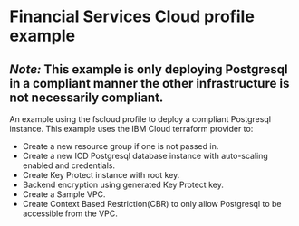 # Financial Services Cloud profile example

## *Note:* This example is only deploying Postgresql in a compliant manner the other infrastructure is not necessarily compliant.

An example using the fscloud profile to deploy a compliant Postgresql instance. This example uses the IBM Cloud terraform provider to:

- Create a new resource group if one is not passed in.
- Create a new ICD Postgresql database instance with auto-scaling enabled and credentials.
- Create Key Protect instance with root key.
- Backend encryption using generated Key Protect key.
- Create a Sample VPC.
- Create Context Based Restriction(CBR) to only allow Postgresql to be accessible from the VPC.
